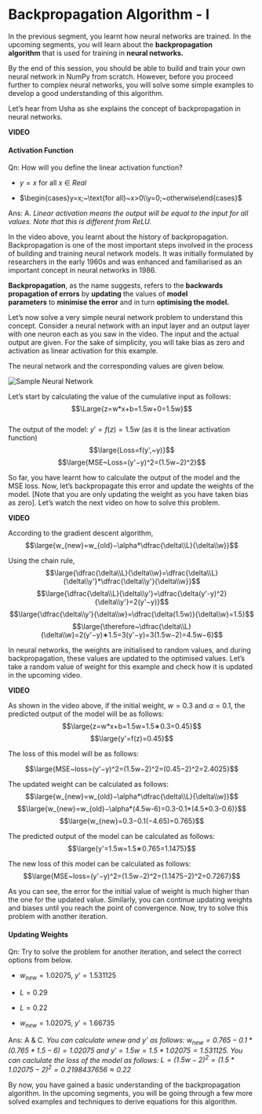 # Backpropagation Algorithm - I

In the previous segment, you learnt how neural networks are trained. In the upcoming segments, you will learn about the **backpropagation algorithm** that is used for training in **neural networks.** 

  
By the end of this session, you should be able to build and train your own neural network in NumPy from scratch. However, before you proceed further to complex neural networks, you will solve some simple examples to develop a good understanding of this algorithm.

  
Let’s hear from Usha as she explains the concept of backpropagation in neural networks.

**VIDEO**

#### Activation Function

Qn: How will you define the linear activation function? 

- $y=x\text{ for all }x~\in~Real$

- $\begin{cases}y=x;~\text{for all}~x>0\\y=0;~otherwise\end{cases}$

Ans: A. *Linear activation means the output will be equal to the input for all values. Note that this is different from ReLU.*

In the video above, you learnt about the history of backpropagation. Backpropagation is one of the most important steps involved in the process of building and training neural network models. It was initially formulated by researchers in the early 1960s and was enhanced and familiarised as an important concept in neural networks in 1986.

**Backpropagation**, as the name suggests, refers to the **backwards propagation of errors** by **updating** the values of **model parameters** to **minimise the error** and in turn **optimising the model.**

Let’s now solve a very simple neural network problem to understand this concept. Consider a neural network with an input layer and an output layer with one neuron each as you saw in the video. The input and the actual output are given. For the sake of simplicity, you will take bias as zero and activation as linear activation for this example. 

The neural network and the corresponding values are given below.

![Sample Neural Network](https://i.ibb.co/YbsDYT3/Simple-Neural-Network.png)

Let’s start by calculating the value of the cumulative input as follows:
$$\Large{z=w*x+b=1.5w+0=1.5w}$$  
The output of the model: $y'=f(z)=1.5w$ (as it is the linear activation function)
$$\large{Loss=f(y',~y)}$$
$$\large{MSE~Loss=(y'−y)^2=(1.5w−2)^2}$$

So far, you have learnt how to calculate the output of the model and the MSE loss. Now, let’s backpropagate this error and update the weights of the model. \[Note that you are only updating the weight as you have taken bias as zero]. Let’s watch the next video on how to solve this problem.

**VIDEO**

According to the gradient descent algorithm,
$$\large{w_{new}=w_{old}−\alpha*\dfrac{\delta\\L}{\delta\\w}}$$

Using the chain rule,
 $$\large{\dfrac{\delta\\L}{\delta\\w}=\dfrac{\delta\\L}{\delta\\y'}*\dfrac{\delta\\y'}{\delta\\w}}$$
$$\large{\dfrac{\delta\\L}{\delta\\y'}=\dfrac{\delta(y'-y)^2}{\delta\\y'}=2(y'−y)}$$
$$\large{\dfrac{\delta\\y'}{\delta\\w}=\dfrac{\delta(1.5w)}{\delta\\w}=1.5}$$
$$\large{\therefore~\dfrac{\delta\\L}{\delta\\w}=2(y'−y)∗1.5=3(y'−y)=3(1.5w−2)=4.5w−6}$$

In neural networks, the weights are initialised to random values, and during backpropagation, these values are updated to the optimised values. Let’s take a random value of weight for this example and check how it is updated in the upcoming video.

**VIDEO**

As shown in the video above, if the initial weight, $w=0.3$ and $\alpha=0.1$, the predicted output of the model will be as follows:
$$\large{z=w*x+b=1.5w=1.5∗0.3=0.45}$$
$$\large{y'=f(z)=0.45}$$

The loss of this model will be as follows:

$$\large{MSE~loss=(y'−y)^2=(1.5w−2)^2=(0.45−2)^2=2.4025}$$

The updated weight can be calculated as follows:
$$\large{w_{new}=w_{old}−\alpha*\dfrac{\delta\\L}{\delta\\w}}$$
$$\large{w_{new}=w_{old}−\alpha*(4.5w-6)=0.3-0.1*(4.5*0.3-0.6)}$$
$$\large{w_{new}=0.3−0.1(−4.65)=0.765}$$

The predicted output of the model can be calculated as follows:
$$\large{y'=1.5w=1.5∗0.765=1.1475}$$

The new loss of this model can be calculated as follows:
$$\large{MSE~loss=(y'−y)^2=(1.5w−2)^2=(1.1475−2)^2=0.7267}$$

As you can see, the error for the initial value of weight is much higher than the one for the updated value. Similarly, you can continue updating weights and biases until you reach the point of convergence. Now, try to solve this problem with another iteration.

#### Updating Weights

Qn: Try to solve the problem for another iteration, and select the correct options from below.

- $w_{new}=1.02075,~y'=1.531125$

- $L=0.29$

- $L=0.22$

- $w_{new}=1.02075,~y'=1.66735$

Ans: A & C. *You can calculate wnew and y’ as follows: $w_{new}=0.765-0.1*(0.765*1.5-6)=1.02075$ and $y'=1.5w=1.5*1.02075=1.531125$. You can caclulate the loss of the model as follows: $L=(1.5w-2)^2=(1.5*1.02075 -2)^2=0.2198437656\approx0.22$*

By now, you have gained a basic understanding of the backpropagation algorithm. In the upcoming segments, you will be going through a few more solved examples and techniques to derive equations for this algorithm.